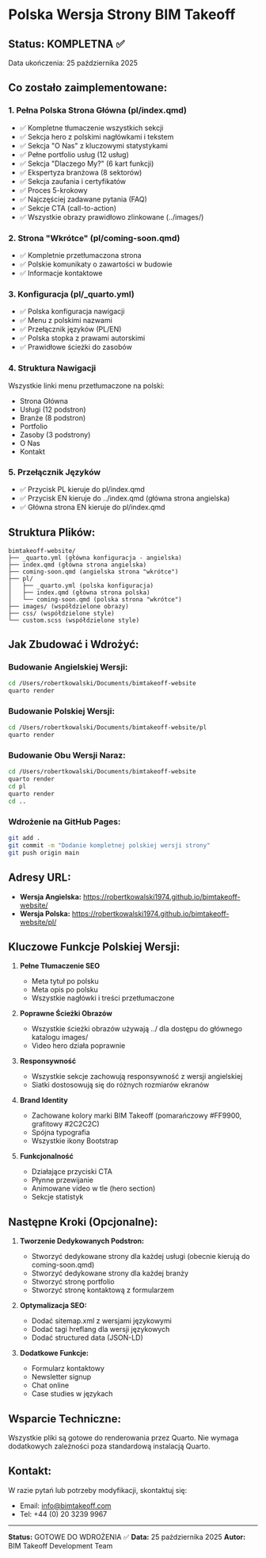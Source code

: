 # Polska Wersja Strony BIM Takeoff

## Status: KOMPLETNA ✅

Data ukończenia: 25 października 2025

## Co zostało zaimplementowane:

### 1. Pełna Polska Strona Główna (pl/index.qmd)
- ✅ Kompletne tłumaczenie wszystkich sekcji
- ✅ Sekcja hero z polskimi nagłówkami i tekstem
- ✅ Sekcja "O Nas" z kluczowymi statystykami
- ✅ Pełne portfolio usług (12 usług)
- ✅ Sekcja "Dlaczego My?" (6 kart funkcji)
- ✅ Ekspertyza branżowa (8 sektorów)
- ✅ Sekcja zaufania i certyfikatów
- ✅ Proces 5-krokowy
- ✅ Najczęściej zadawane pytania (FAQ)
- ✅ Sekcje CTA (call-to-action)
- ✅ Wszystkie obrazy prawidłowo zlinkowane (../images/)

### 2. Strona "Wkrótce" (pl/coming-soon.qmd)
- ✅ Kompletnie przetłumaczona strona
- ✅ Polskie komunikaty o zawartości w budowie
- ✅ Informacje kontaktowe

### 3. Konfiguracja (pl/_quarto.yml)
- ✅ Polska konfiguracja nawigacji
- ✅ Menu z polskimi nazwami
- ✅ Przełącznik języków (PL/EN)
- ✅ Polska stopka z prawami autorskimi
- ✅ Prawidłowe ścieżki do zasobów

### 4. Struktura Nawigacji
Wszystkie linki menu przetłumaczone na polski:
- Strona Główna
- Usługi (12 podstron)
- Branże (8 podstron)
- Portfolio
- Zasoby (3 podstrony)
- O Nas
- Kontakt

### 5. Przełącznik Języków
- ✅ Przycisk PL kieruje do pl/index.qmd
- ✅ Przycisk EN kieruje do ../index.qmd (główna strona angielska)
- ✅ Główna strona EN kieruje do pl/index.qmd

## Struktura Plików:

```
bimtakeoff-website/
├── _quarto.yml (główna konfiguracja - angielska)
├── index.qmd (główna strona angielska)
├── coming-soon.qmd (angielska strona "wkrótce")
├── pl/
│   ├── _quarto.yml (polska konfiguracja)
│   ├── index.qmd (główna strona polska)
│   └── coming-soon.qmd (polska strona "wkrótce")
├── images/ (współdzielone obrazy)
├── css/ (współdzielone style)
└── custom.scss (współdzielone style)
```

## Jak Zbudować i Wdrożyć:

### Budowanie Angielskiej Wersji:
```bash
cd /Users/robertkowalski/Documents/bimtakeoff-website
quarto render
```

### Budowanie Polskiej Wersji:
```bash
cd /Users/robertkowalski/Documents/bimtakeoff-website/pl
quarto render
```

### Budowanie Obu Wersji Naraz:
```bash
cd /Users/robertkowalski/Documents/bimtakeoff-website
quarto render
cd pl
quarto render
cd ..
```

### Wdrożenie na GitHub Pages:
```bash
git add .
git commit -m "Dodanie kompletnej polskiej wersji strony"
git push origin main
```

## Adresy URL:

- **Wersja Angielska:** https://robertkowalski1974.github.io/bimtakeoff-website/
- **Wersja Polska:** https://robertkowalski1974.github.io/bimtakeoff-website/pl/

## Kluczowe Funkcje Polskiej Wersji:

1. **Pełne Tłumaczenie SEO**
   - Meta tytuł po polsku
   - Meta opis po polsku
   - Wszystkie nagłówki i treści przetłumaczone

2. **Poprawne Ścieżki Obrazów**
   - Wszystkie ścieżki obrazów używają ../ dla dostępu do głównego katalogu images/
   - Video hero działa poprawnie

3. **Responsywność**
   - Wszystkie sekcje zachowują responsywność z wersji angielskiej
   - Siatki dostosowują się do różnych rozmiarów ekranów

4. **Brand Identity**
   - Zachowane kolory marki BIM Takeoff (pomarańczowy #FF9900, grafitowy #2C2C2C)
   - Spójna typografia
   - Wszystkie ikony Bootstrap

5. **Funkcjonalność**
   - Działające przyciski CTA
   - Płynne przewijanie
   - Animowane video w tle (hero section)
   - Sekcje statistyk

## Następne Kroki (Opcjonalne):

1. **Tworzenie Dedykowanych Podstron:**
   - Stworzyć dedykowane strony dla każdej usługi (obecnie kierują do coming-soon.qmd)
   - Stworzyć dedykowane strony dla każdej branży
   - Stworzyć stronę portfolio
   - Stworzyć stronę kontaktową z formularzem

2. **Optymalizacja SEO:**
   - Dodać sitemap.xml z wersjami językowymi
   - Dodać tagi hreflang dla wersji językowych
   - Dodać structured data (JSON-LD)

3. **Dodatkowe Funkcje:**
   - Formularz kontaktowy
   - Newsletter signup
   - Chat online
   - Case studies w językach

## Wsparcie Techniczne:

Wszystkie pliki są gotowe do renderowania przez Quarto.
Nie wymaga dodatkowych zależności poza standardową instalacją Quarto.

## Kontakt:

W razie pytań lub potrzeby modyfikacji, skontaktuj się:
- Email: info@bimtakeoff.com
- Tel: +44 (0) 20 3239 9967

---

**Status:** GOTOWE DO WDROŻENIA ✅
**Data:** 25 października 2025
**Autor:** BIM Takeoff Development Team
